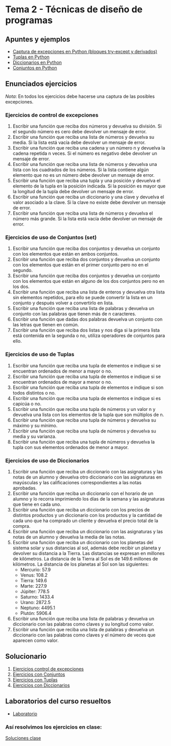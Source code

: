 # Tema 2 - Técnicas de diseño de programas

## Apuntes y ejemplos

- [Captura de excepciones en Python (bloques try-except y derivados)](./apuntes_y_ejemplos/try_except.py)
- [Tuplas en Python](./apuntes_y_ejemplos/tuplas.py)
- [Diccionarios en Python](./apuntes_y_ejemplos/diccionarios.py)
- [Conjuntos en Python](./apuntes_y_ejemplos/conjuntos.py)

## Enunciados ejercicios

*Nota*: En todos los ejercicios debe hacerse una captura de las posibles excepciones.

### Ejercicios de control de excepciones

1. Escribir una función que reciba dos números y devuelva su división. Si el segundo número es cero debe devolver un mensaje de error.
2. Escribir una función que reciba una lista de números y devuelva su media. Si la lista está vacía debe devolver un mensaje de error.
3. Escribir una función que reciba una cadena y un número n y devuelva la cadena repetida n veces. Si el número es negativo debe devolver un mensaje de error. 
4. Escribir una función que reciba una lista de números y devuelva una lista con los cuadrados de los números. Si la lista contiene algún elemento que no es un número debe devolver un mensaje de error.    
5. Escribir una función que reciba una tupla y una posición y devuelva el elemento de la tupla en la posición indicada. Si la posición es mayor que la longitud de la tupla debe devolver un mensaje de error.
6. Escribir una función que reciba un diccionario y una clave y devuelva el valor asociado a la clave. Si la clave no existe debe devolver un mensaje de error.  
7. Escribir una función que reciba una lista de números y devuelva el número más grande. Si la lista está vacía debe devolver un mensaje de error.   

### Ejercicios de uso de Conjuntos (set)

1. Escribir una función que reciba dos conjuntos y devuelva un conjunto con los elementos que están en ambos conjuntos.
2. Escribir una función que reciba dos conjuntos y devuelva un conjunto con los elementos que están en el primer conjunto pero no en el segundo. 
3. Escribir una función que reciba dos conjuntos y devuelva un conjunto con los elementos que están en alguno de los dos conjuntos pero no en los dos. 
4. Escribir una función que reciba una lista de enteros y devuelva otra lista sin elementos repetidos, para ello se puede convertir la lista en un conjunto y después volver a convertirlo en lista. 
5. Escribir una función que reciba una lista de palabras y devuelva un conjunto con las palabras que tienen más de n caracteres. 
6. Escribir una función que dadas dos palabras devuelva un conjunto con las letras que tienen en común.
7. Escribir una función que reciba dos listas y nos diga si la primera lista está contenida en la segunda o no, utiliza operadores de conjuntos para ello.

### Ejercicios de uso de Tuplas

1. Escribir una función que reciba una tupla de elementos e indique si se encuentran ordenados de menor a mayor o no. 
2. Escribir una función que reciba una tupla de elementos e indique si se encuentran ordenados de mayor a menor o no.
3. Escribir una función que reciba una tupla de elementos e indique si son todos distintos o no. 
4. Escribir una función que reciba una tupla de elementos e indique si es capicúa o no. 
5. Escribir una función que reciba una tupla de números y un valor n y devuelva una lista con los elementos de la tupla que son múltiplos de n.
6. Escribir una función que reciba una tupla de números y devuelva su máximo y su mínimo.  
7. Escribir una función que reciba una tupla de números y devuelva su media y su varianza. 
8. Escribir una función que reciba una tupla de números y devuelva la tupla con sus elementos ordenados de menor a mayor.
  
### Ejercicios de uso de Diccionarios

1. Escribir una función que reciba un diccionario con las asignaturas y las notas de un alumno y devuelva otro diccionario con las asignaturas en mayúsculas y las calificaciones correspondientes a las notas aprobadas.    
2. Escribir una función que reciba un diccionario con el horario de un alumno y lo recorra imprimiendo los días de la semana y las asignaturas que tiene en cada uno.
3. Escribir una función que reciba un diccionario con los precios de distintos productos y un diccionario con los productos y la cantidad de cada uno que ha comprado un cliente y devuelva el precio total de la compra.
4. Escribir una función que reciba un diccionario con las asignaturas y las notas de un alumno y devuelva la media de las notas. 
5. Escribir una función que reciba un diccionario con los planetas del sistema solar y sus distancias al sol, además debe recibir un planeta y devolver su distancia a la Tierra. Las distancias se expresan en millones de kilómetros. La distancia de la Tierra al Sol es de 149.6 millones de kilómetros. La distancia de los planetas al Sol son las siguientes:
   - Mercurio: 57.9
   - Venus: 108.2
   - Tierra: 149.6
   - Marte: 227.9
   - Júpiter: 778.5
   - Saturno: 1433.4
   - Urano: 2872.5
   - Neptuno: 4495.1
   - Plutón: 5906.4
6. Escribir una función que reciba una lista de palabras y devuelva un diccionario con las palabras como claves y su longitud como valor.
7. Escribir una función que reciba una lista de palabras y devuelva un diccionario con las palabras como claves y el número de veces que aparecen como valor.

## Solucionario

1. [Ejercicios control de excepciones](./solucionario/ejersExcepciones.py)
2. [Ejercicios con Conjuntos](./solucionario/ejersConjuntos.py)
3. [Ejercicios con Tuplas](./solucionario/ejersTuplas.py)
4. [Ejercicios con Diccionarios](./solucionario/ejersDiccionarios.py)

## Laboratorios del curso resueltos

- [Laboratorio ](./labs/)

### Así resolvimos los ejercicios en clase:
[Soluciones clase](./soluciones_clase/)
